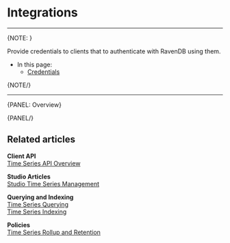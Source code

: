 ﻿
# Integrations
---

{NOTE: }

Provide credentials to clients that to authenticate with RavenDB using them.


* In this page:  
  * [Credentials](../../document-extensions/timeseries/overview#overview)  

{NOTE/}

---

{PANEL: Overview}


{PANEL/}

## Related articles

**Client API**  
[Time Series API Overview](../../document-extensions/timeseries/client-api/overview)  

**Studio Articles**  
[Studio Time Series Management](../../studio/database/document-extensions/time-series)  

**Querying and Indexing**  
[Time Series Querying](../../document-extensions/timeseries/querying/overview-and-syntax)  
[Time Series Indexing](../../document-extensions/timeseries/indexing)  

**Policies**  
[Time Series Rollup and Retention](../../document-extensions/timeseries/rollup-and-retention)  

